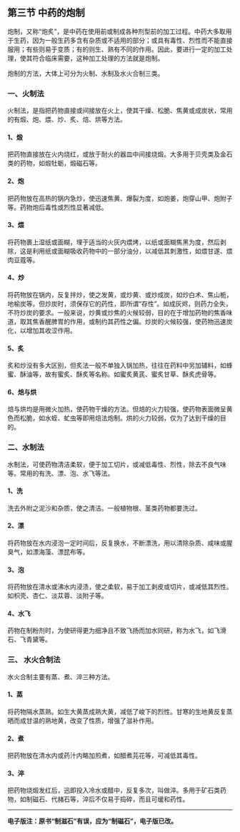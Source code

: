 ## 第三节  中药的炮制

炮制，又称“炮炙”，是中药在使用前或制成各种剂型前的加工过程。中药大多取用于生药，因为一般生药多含有杂质或不适用的部分；或具有毒性、烈性而不能直接服用；有些则易于变质；有的则生、熟有不同的作用。因此，要进行一定的加工处理，使其符合临床需要，这种加工处理的方法就是炮制。

炮制的方法，大体上可分为火制、水制及水火合制三类。

### 一、火制法

火制法，是指把药物直接或间接放在火上，使其干燥、松脆、焦黄或成炭状，常用的有煅、炮、煨、炒、炙、焙、烘等方法。

#### 1、煅

把药物直接放在火内烧红，或放于耐火的器皿中间接烧煅。大多用于贝壳类及金石类的药物，如煅牡蛎，煅磁石等。

#### 2、炮

把药物放在高热的锅内急炒，使迅速焦黄、爆裂为度，如炮姜，炮穿山甲、炮附子等。药物炮后毒性或烈性显著减低。

#### 3、煨

将药物裹上湿纸或面糊，埋于适当的火灰内煨烤，以纸或面糊焦黑为度，然后剥除，这是利用纸或面糊吸收药物中的一部分油分，以减低其刺激性，如煨甘遂、煨肉豆蔻等。

#### 4、炒

将药物放在锅内，反复拌炒，使之发黄，或炒黄、或炒成炭，如炒白术、焦山栀，地榆炭等。但炒炭时，须保存它的药性，即所谓“存性”。如成灰烬，则药力全失，不符炒炭的要求。一般来说，炒黄或炒焦的火候较弱，目的在于增加药物的焦香味道，取其焦香醒脾胃的作用，或制约其药性之偏。炒炭的火候较强，使药物迅速炭化，以增加其收涩作用。

#### 5、炙

炙和炒没有多大区别，但炙法一般不单独入锅加热，往往在药料中另加辅料，如蜂蜜、酥油等，故有蜜炙、酥炙等名称。如蜜炙黄芪、蜜炙甘草、酥炙虎骨等。

#### 6、焙与烘

焙与烘均是用微火加热，使药物干燥的方法。但焙的火力较强，使药物表面微呈黄色而松脆，如水蛭、虻虫等即用焙法炮制。烘的火力较弱，仅为了达到干燥的目的。

### 二、水制法

水制法，可使药物清洁柔软，便于加工切片，或减低毒性、烈性，除去不良气味等。常用的有洗、漂、泡、水飞等法。

#### 1、洗

洗去外附之泥沙和杂质，使之清洁。一般植物根、茎类药物都要洗过。

#### 2、漂

将药物放在水内浸泡一定时间后，反复换水，不断漂洗，用以清除杂质、咸味或腥臭气，如漂海藻、漂昆布等。

#### 3、泡

将药物放在清水或沸水内浸渍，使之柔软，易于加工剥皮或切片，或减低其烈性。如枳壳、杏仁、淡苁蓉、淡附子等。

#### 4、水飞

药物在制粉剂时，为使研得更为细净且不致飞扬而加水同研，称为水飞，如飞滑石、飞青黛等。

### 三、 水火合制法

水火合制主要有蒸、煮、淬三种方法。

#### 1、蒸

将药物隔水蒸熟。如生大黄蒸成熟大黄，减低了峻下的烈性。甘寒的生地黄反复蒸晒而成甘温的熟地黄，改变了性质，增强了滋补作用。

#### 2、煮

把药物放在清水内或药汁内略加煎煮，如醋煮芫花等，可减低其毒性。

#### 3、淬

把药物烧煅发红后，迅即投入冷水或醋中，反复多次，叫做淬。多用于矿石类药物，如制磁石、代赭石等，淬后不仅易于捣碎，而且可缓和药性。



------

**电子版注：原书“制滋石”有误，应为“制磁石”，电子版已改。**
